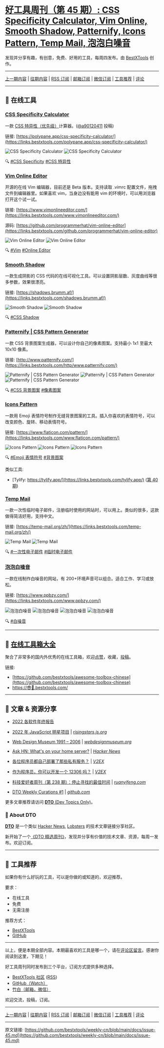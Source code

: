 # [好工具周刊（第 45 期）: CSS Specificity Calculator, Vim Online, Smooth Shadow, Patternify, Icons Pattern, Temp Mail, 泡泡白噪音](https://github.com/bestxtools/weekly-cn/blob/main/docs/issue-45.md)

发现并分享有趣，有创意，免费、好用的工具，每周四发布。由 [BestXTools](https://www.bestxtools.com/) 创作。

---

[上一期内容](https://github.com/bestxtools/weekly-cn/blob/main/docs/issue-44.md) | [往期内容](https://github.com/bestxtools/weekly-cn) | [RSS 订阅](https://discuss-cn.bestxtools.com/t/weekly) | [邮箱订阅](https://bestxtools.zhubai.love/?subscribe=1) | [微信订阅](https://discuss-cn.bestxtools.com/d/5/2) | [工具推荐](https://discuss-cn.bestxtools.com/t/tools) | [评论](https://discuss-cn.bestxtools.com/d/122/2)

---

## 🌈 在线工具

### [CSS Specificity Calculator](https://links.bestxtools.com/polypane.app/css-specificity-calculator/)

一款 [CSS 特异性（优先级）](https://developer.mozilla.org/zh-CN/docs/Web/CSS/Specificity)计算器。([@a90120411](https://discuss-cn.bestxtools.com/d/8/51) 投稿)

链接: [https://polypane.app/css-specificity-calculator/](https://links.bestxtools.com/polypane.app/css-specificity-calculator/)

![CSS Specificity Calculator](https://raw.githubusercontent.com/bestxtools/s2/main/images/2023-01-12-17-47-01.png)
![CSS Specificity Calculator](https://raw.githubusercontent.com/bestxtools/s2/main/images/2023-01-12-17-47-02.png)

🔍 [#CSS Specificity](https://links.bestxtools.com/www.google.com/search?q=site%3Adiscuss-cn.bestxtools.com+CSS%20Specificity) [#CSS 特异性](https://links.bestxtools.com/www.google.com/search?q=site%3Adiscuss-cn.bestxtools.com+CSS%20%E7%89%B9%E5%BC%82%E6%80%A7)

### [Vim Online Editor](https://links.bestxtools.com/www.vimonlineeditor.com/)

开源的在线 Vim 编辑器，目前还是 Beta 版本。支持读取 .vimrc 配置文件，拖拽文件到编辑器里。如果喜欢 vim，当身边没有能用 vim 的环境时，可以用浏览器打开这个试一试。

链接: [https://www.vimonlineeditor.com/](https://links.bestxtools.com/www.vimonlineeditor.com/)

源码: [https://github.com/programmerhat/vim-online-editor](https://links.bestxtools.com/github.com/programmerhat/vim-online-editor)

![Vim Online Editor](https://raw.githubusercontent.com/bestxtools/s2/main/images/2023-01-12-15-45-01.png)
![Vim Online Editor](https://raw.githubusercontent.com/bestxtools/s2/main/images/2023-01-12-15-45-02.png)

🔍 [#Vim](https://links.bestxtools.com/www.google.com/search?q=site%3Adiscuss-cn.bestxtools.com+Vim) [#Online Editor](https://links.bestxtools.com/www.google.com/search?q=site%3Adiscuss-cn.bestxtools.com+Online%20Editor)

### [Smooth Shadow](https://links.bestxtools.com/shadows.brumm.af/)

一款生成阴影的 CSS 代码的在线可视化工具。可以设置阴影层数、灰度曲线等很多参数，效果很漂亮。

链接: [https://shadows.brumm.af/](https://links.bestxtools.com/shadows.brumm.af/)

![Smooth Shadow](https://raw.githubusercontent.com/bestxtools/s2/main/images/2023-01-12-15-59-01.png)
![Smooth Shadow](https://raw.githubusercontent.com/bestxtools/s2/main/images/2023-01-12-15-59-02.png)

🔍 [#CSS Shadow](https://links.bestxtools.com/www.google.com/search?q=site%3Adiscuss-cn.bestxtools.com+CSS%20Shadow)

### [Patternify | CSS Pattern Generator](https://links.bestxtools.com/http/www.patternify.com/)

一款 CSS 背景图案生成器，可以设计你自己的像素图案。支持最小 1x1 至最大 10x10 像素。

链接: [http://www.patternify.com/](https://links.bestxtools.com/http/www.patternify.com/)

![Patternify | CSS Pattern Generator](https://raw.githubusercontent.com/bestxtools/s2/main/images/2023-01-12-16-41-01.png)
![Patternify | CSS Pattern Generator](https://raw.githubusercontent.com/bestxtools/s2/main/images/2023-01-12-16-41-02.png)
![Patternify | CSS Pattern Generator](https://raw.githubusercontent.com/bestxtools/s2/main/images/2023-01-12-16-41-03.png)

🔍 [#CSS 背景图案](https://links.bestxtools.com/www.google.com/search?q=site%3Adiscuss-cn.bestxtools.com+CSS%20%E8%83%8C%E6%99%AF%E5%9B%BE%E6%A1%88) [#像素图案](https://links.bestxtools.com/www.google.com/search?q=site%3Adiscuss-cn.bestxtools.com+%E5%83%8F%E7%B4%A0%E5%9B%BE%E6%A1%88)

### [Icons Pattern](https://links.bestxtools.com/www.flaticon.com/pattern/)

一款用 Emoji 表情符号制作无缝背景图案的工具。插入你喜欢的表情符号，可以改变颜色、旋转、移动表情符号。

链接: [https://www.flaticon.com/pattern/](https://links.bestxtools.com/www.flaticon.com/pattern/)

![Icons Pattern](https://raw.githubusercontent.com/bestxtools/s2/main/images/2023-01-12-16-58-01.png)
![Icons Pattern](https://raw.githubusercontent.com/bestxtools/s2/main/images/2023-01-12-16-58-02.png)
![Icons Pattern](https://raw.githubusercontent.com/bestxtools/s2/main/images/2023-01-12-16-58-03.png)

🔍 [#Emoji 表情符号](https://links.bestxtools.com/www.google.com/search?q=site%3Adiscuss-cn.bestxtools.com+Emoji+%E8%A1%A8%E6%83%85%E7%AC%A6%E5%8F%B7) [#背景图案](https://links.bestxtools.com/www.google.com/search?q=site%3Adiscuss-cn.bestxtools.com+%E8%83%8C%E6%99%AF%E5%9B%BE%E6%A1%88)

类似工具:

- [Tylify: https://tylify.app/](https://links.bestxtools.com/tylify.app/) ([第 40 期](https://discuss-cn.bestxtools.com/d/102))

### [Temp Mail](https://links.bestxtools.com/temp-mail.org/zh/)

一款一次性临时电子邮件，注册临时使用的网站时，可以用上。类似的很多，这款做得简洁好用，支持中文。

链接: [https://temp-mail.org/zh/](https://links.bestxtools.com/temp-mail.org/zh/)

![Temp Mail](https://raw.githubusercontent.com/bestxtools/s2/main/images/2023-01-12-16-08-01.png)
![Temp Mail](https://raw.githubusercontent.com/bestxtools/s2/main/images/2023-01-12-16-08-02.png)

🔍 [#一次性电子邮件](https://links.bestxtools.com/www.google.com/search?q=site%3Adiscuss-cn.bestxtools.com+%E4%B8%80%E6%AC%A1%E6%80%A7%E7%94%B5%E5%AD%90%E9%82%AE%E4%BB%B6) [#临时电子邮件](https://links.bestxtools.com/www.google.com/search?q=site%3Adiscuss-cn.bestxtools.com+%E4%B8%B4%E6%97%B6%E7%94%B5%E5%AD%90%E9%82%AE%E4%BB%B6)

### [泡泡白噪音](https://links.bestxtools.com/www.ppbzy.com/)

一款在线制作白噪音的网站，有 200+环境声音可以组合。适合工作、学习或放松。

链接: [https://www.ppbzy.com/](https://links.bestxtools.com/www.ppbzy.com/)

![泡泡白噪音](https://raw.githubusercontent.com/bestxtools/s2/main/images/2023-01-12-17-32-01.png)
![泡泡白噪音](https://raw.githubusercontent.com/bestxtools/s2/main/images/2023-01-12-17-32-02.png)
![泡泡白噪音](https://raw.githubusercontent.com/bestxtools/s2/main/images/2023-01-12-17-32-03.png)
![泡泡白噪音](https://raw.githubusercontent.com/bestxtools/s2/main/images/2023-01-12-17-32-04.png)

🔍 [#白噪音](https://links.bestxtools.com/www.google.com/search?q=site%3Adiscuss-cn.bestxtools.com+%E7%99%BD%E5%99%AA%E9%9F%B3)

---

## 🧰 [在线工具箱大全](https://awesome-toolbox-chinese.bestxtools.com/)

聚合了非常多的国内外优秀的在线工具箱，欢迎[点赞](https://github.com/bestxtools/awesome-toolbox-chinese)，收藏，[投稿](https://github.com/bestxtools/awesome-toolbox-chinese/issues)。

链接:

- [https://github.com/bestxtools/awesome-toolbox-chinese](https://github.com/bestxtools/awesome-toolbox-chinese)
- [https://😎🧰.bestxtools.com/](https://😎🧰.bestxtools.com/)

---

## 🌈 文章 & 资源分享

- [2022 各软件年终报告](https://www.yuque.com/paidaxin/dkopg8/fkqn15pv8bv5cwns)

- [2022 年 JavaScript 明星项目](https://dto.pipecraft.net/s/idxgj0/2022_javascript) | [_risingstars.js.org_](https://risingstars.js.org/2022/zh)

- [Web Design Museum 1991 – 2006](https://dto.pipecraft.net/s/kq8qu0/web_design_museum_1991_2006) | [_webdesignmuseum.org_](https://www.webdesignmuseum.org/)

- [Ask HN: What's on your home server?](https://dto.pipecraft.net/s/ir2pzl/ask_hn_what_s_on_your_home_server) | [_Hacker News_](https://news.ycombinator.com/item?id=34271167)

- [各位程序员都自己部署了那些私有服务？](https://dto.pipecraft.net/s/elxnzt) | [_V2EX_](https://www.v2ex.com/t/895498)

- [作为程序员，你可以开发一个 12306 吗？](https://dto.pipecraft.net/s/olwlob/12306) | [_V2EX_](https://www.v2ex.com/t/906691)

- [科技爱好者周刊（第 238 期）：停止寻找的最佳时间](https://dto.pipecraft.net/s/0thsyp/238) | [_ruanyifeng.com_](https://www.ruanyifeng.com/blog/2023/01/weekly-issue-238.html)

- [DTO Weekly Curations #1](https://dto.pipecraft.net/s/v8iady/dto_weekly_curations_1_2022_javascript) | [_github.com_](https://github.com/dev-topics-only/dto-weekly-curations/blob/main/weekly/issue-1.md)

更多文章推荐请访问 [**DTO** (Dev Topics Only)](https://dto.pipecraft.net/)。

### 🦞 About DTO

[**DTO**](https://dto.pipecraft.net/about) 是一个类似 [Hacker News](https://news.ycombinator.com/), [Lobsters](https://lobste.rs/) 的技术文章链接分享社区。

新开始了一个[《DTO 精选周刊》](https://github.com/dev-topics-only/dto-weekly-curations)，发现并分享有价值的技术文章、资源，每周一发布。欢迎订阅。

---

## 🌈 工具推荐

如果你有什么好玩的工具，可以是你做的或知道的，欢迎推荐。

要求：

- 在线工具
- 免费
- 无需注册

推荐方式：

- [BestXTools](https://discuss-cn.bestxtools.com/d/8)
- [GitHub](https://github.com/bestxtools/weekly-cn/issues)

---

以上，便是本期全部内容。本期最喜欢的工具是哪一个，请在[评论区留言](https://discuss-cn.bestxtools.com/d/122/3)。感谢你阅读到这里，下期见！

好工具周刊同时发布到三个平台，订阅方式提供多种选择。

- [BestXTools 社区](https://discuss-cn.bestxtools.com/t/weekly) ([RSS](https://discuss-cn.bestxtools.com/atom/t/weekly/discussions))
- [GitHub（Watch）](https://github.com/bestxtools/weekly-cn)
- [竹白（邮箱，微信）](https://bestxtools.zhubai.love/?subscribe=1)

欢迎交流，投稿，订阅。

---

[上一期内容](https://github.com/bestxtools/weekly-cn/blob/main/docs/issue-44.md) | [往期内容](https://github.com/bestxtools/weekly-cn) | [RSS 订阅](https://discuss-cn.bestxtools.com/t/weekly) | [邮箱订阅](https://bestxtools.zhubai.love/?subscribe=1) | [微信订阅](https://discuss-cn.bestxtools.com/d/5/2) | [工具推荐](https://discuss-cn.bestxtools.com/t/tools) | [评论](https://discuss-cn.bestxtools.com/d/122/2)

---

原文链接: [https://github.com/bestxtools/weekly-cn/blob/main/docs/issue-45.md](https://github.com/bestxtools/weekly-cn/blob/main/docs/issue-45.md)
